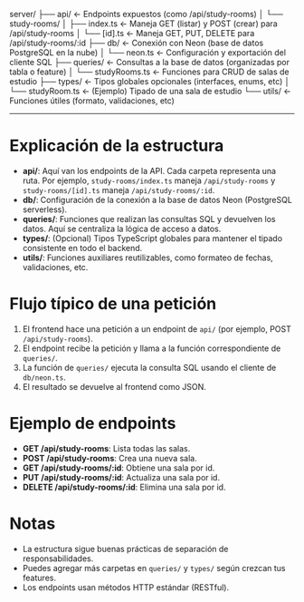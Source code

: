 server/
├── api/              ← Endpoints expuestos (como /api/study-rooms)
│   └── study-rooms/
│       ├── index.ts      ← Maneja GET (listar) y POST (crear) para /api/study-rooms
│       └── [id].ts       ← Maneja GET, PUT, DELETE para /api/study-rooms/:id
├── db/               ← Conexión con Neon (base de datos PostgreSQL en la nube)
│   └── neon.ts           ← Configuración y exportación del cliente SQL
├── queries/          ← Consultas a la base de datos (organizadas por tabla o feature)
│   └── studyRooms.ts     ← Funciones para CRUD de salas de estudio
├── types/            ← Tipos globales opcionales (interfaces, enums, etc)
│   └── studyRoom.ts      ← (Ejemplo) Tipado de una sala de estudio
└── utils/            ← Funciones útiles (formato, validaciones, etc)
    

---

# Explicación de la estructura

- **api/**: Aquí van los endpoints de la API. Cada carpeta representa una ruta. Por ejemplo, `study-rooms/index.ts` maneja `/api/study-rooms` y `study-rooms/[id].ts` maneja `/api/study-rooms/:id`.
- **db/**: Configuración de la conexión a la base de datos Neon (PostgreSQL serverless).
- **queries/**: Funciones que realizan las consultas SQL y devuelven los datos. Aquí se centraliza la lógica de acceso a datos.
- **types/**: (Opcional) Tipos TypeScript globales para mantener el tipado consistente en todo el backend.
- **utils/**: Funciones auxiliares reutilizables, como formateo de fechas, validaciones, etc.

# Flujo típico de una petición
1. El frontend hace una petición a un endpoint de `api/` (por ejemplo, POST `/api/study-rooms`).
2. El endpoint recibe la petición y llama a la función correspondiente de `queries/`.
3. La función de `queries/` ejecuta la consulta SQL usando el cliente de `db/neon.ts`.
4. El resultado se devuelve al frontend como JSON.

# Ejemplo de endpoints
- **GET /api/study-rooms**: Lista todas las salas.
- **POST /api/study-rooms**: Crea una nueva sala.
- **GET /api/study-rooms/:id**: Obtiene una sala por id.
- **PUT /api/study-rooms/:id**: Actualiza una sala por id.
- **DELETE /api/study-rooms/:id**: Elimina una sala por id.

# Notas
- La estructura sigue buenas prácticas de separación de responsabilidades.
- Puedes agregar más carpetas en `queries/` y `types/` según crezcan tus features.
- Los endpoints usan métodos HTTP estándar (RESTful).
